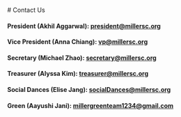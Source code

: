 <br />
<!--ask Maxwell for emails-->
# Contact Us

#### President (Akhil Aggarwal): <president@millersc.org>

#### Vice President (Anna Chiang): <vp@millersc.org>

#### Secretary (Michael Zhao): <secretary@millersc.org>

#### Treasurer (Alyssa Kim): <treasurer@millersc.org>

#### Social Dances (Elise Jang): <socialDances@millersc.org>

#### Green (Aayushi Jani): <millergreenteam1234@gmail.com>
